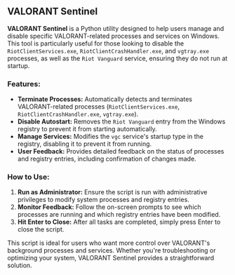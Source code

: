 ## VALORANT Sentinel

**VALORANT Sentinel** is a Python utility designed to help users manage and disable specific VALORANT-related processes and services on Windows. This tool is particularly useful for those looking to disable the `RiotClientServices.exe`, `RiotClientCrashHandler.exe`, and `vgtray.exe` processes, as well as the `Riot Vanguard` service, ensuring they do not run at startup.

### Features:
- **Terminate Processes:** Automatically detects and terminates VALORANT-related processes (`RiotClientServices.exe`, `RiotClientCrashHandler.exe`, `vgtray.exe`).
- **Disable Autostart:** Removes the `Riot Vanguard` entry from the Windows registry to prevent it from starting automatically.
- **Manage Services:** Modifies the `vgc` service's startup type in the registry, disabling it to prevent it from running.
- **User Feedback:** Provides detailed feedback on the status of processes and registry entries, including confirmation of changes made.

### How to Use:
1. **Run as Administrator:** Ensure the script is run with administrative privileges to modify system processes and registry entries.
2. **Monitor Feedback:** Follow the on-screen prompts to see which processes are running and which registry entries have been modified.
3. **Hit Enter to Close:** After all tasks are completed, simply press Enter to close the script.

This script is ideal for users who want more control over VALORANT's background processes and services. Whether you're troubleshooting or optimizing your system, VALORANT Sentinel provides a straightforward solution.
